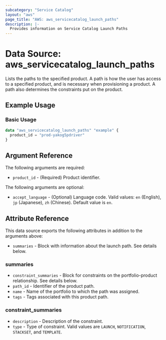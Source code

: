 ```yaml
---
subcategory: "Service Catalog"
layout: "aws"
page_title: "AWS: aws_servicecatalog_launch_paths"
description: |-
  Provides information on Service Catalog Launch Paths
---
```


# Data Source: aws_servicecatalog_launch_paths

Lists the paths to the specified product. A path is how the user has access to a specified product, and is necessary when provisioning a product. A path also determines the constraints put on the product.

## Example Usage

### Basic Usage

```terraform
data "aws_servicecatalog_launch_paths" "example" {
  product_id = "prod-yakog5pdriver"
}
```

## Argument Reference

The following arguments are required:

* `product_id` - (Required) Product identifier.

The following arguments are optional:

* `accept_language` - (Optional) Language code. Valid values: `en` (English), `jp` (Japanese), `zh` (Chinese). Default value is `en`.

## Attribute Reference

This data source exports the following attributes in addition to the arguments above:

* `summaries` - Block with information about the launch path. See details below.

### summaries

* `constraint_summaries` - Block for constraints on the portfolio-product relationship. See details below.
* `path_id` - Identifier of the product path.
* `name` - Name of the portfolio to which the path was assigned.
* `tags` - Tags associated with this product path.

### constraint_summaries

* `description` - Description of the constraint.
* `type` - Type of constraint. Valid values are `LAUNCH`, `NOTIFICATION`, `STACKSET`, and `TEMPLATE`.
